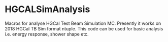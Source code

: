 # HGCALSimAnalysis
Macros for analyse HGCal Test Beam Simulation MC. Presently it works on 2018 HGCal TB Sim format ntuple. This code can be used for basic analysis i.e. energy response, shower shape etc. 
